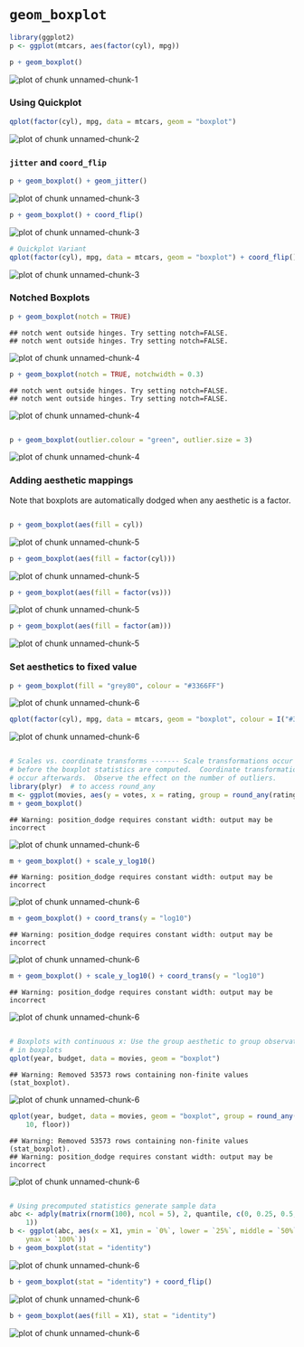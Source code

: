 `geom_boxplot`
========================================================



```r
library(ggplot2)
p <- ggplot(mtcars, aes(factor(cyl), mpg))

p + geom_boxplot()
```

![plot of chunk unnamed-chunk-1](figure/unnamed-chunk-1.png) 

### Using Quickplot

```r
qplot(factor(cyl), mpg, data = mtcars, geom = "boxplot")
```

![plot of chunk unnamed-chunk-2](figure/unnamed-chunk-2.png) 

### `jitter` and `coord_flip`

```r
p + geom_boxplot() + geom_jitter()
```

![plot of chunk unnamed-chunk-3](figure/unnamed-chunk-31.png) 

```r
p + geom_boxplot() + coord_flip()
```

![plot of chunk unnamed-chunk-3](figure/unnamed-chunk-32.png) 

```r
# Quickplot Variant
qplot(factor(cyl), mpg, data = mtcars, geom = "boxplot") + coord_flip()
```

![plot of chunk unnamed-chunk-3](figure/unnamed-chunk-33.png) 

### Notched Boxplots

```r
p + geom_boxplot(notch = TRUE)
```

```
## notch went outside hinges. Try setting notch=FALSE.
## notch went outside hinges. Try setting notch=FALSE.
```

![plot of chunk unnamed-chunk-4](figure/unnamed-chunk-41.png) 

```r
p + geom_boxplot(notch = TRUE, notchwidth = 0.3)
```

```
## notch went outside hinges. Try setting notch=FALSE.
## notch went outside hinges. Try setting notch=FALSE.
```

![plot of chunk unnamed-chunk-4](figure/unnamed-chunk-42.png) 

```r

p + geom_boxplot(outlier.colour = "green", outlier.size = 3)
```

![plot of chunk unnamed-chunk-4](figure/unnamed-chunk-43.png) 

### Adding aesthetic mappings
Note that boxplots are automatically dodged when any aesthetic is
a factor.

```r

p + geom_boxplot(aes(fill = cyl))
```

![plot of chunk unnamed-chunk-5](figure/unnamed-chunk-51.png) 

```r
p + geom_boxplot(aes(fill = factor(cyl)))
```

![plot of chunk unnamed-chunk-5](figure/unnamed-chunk-52.png) 

```r
p + geom_boxplot(aes(fill = factor(vs)))
```

![plot of chunk unnamed-chunk-5](figure/unnamed-chunk-53.png) 

```r
p + geom_boxplot(aes(fill = factor(am)))
```

![plot of chunk unnamed-chunk-5](figure/unnamed-chunk-54.png) 


### Set aesthetics to fixed value

```r
p + geom_boxplot(fill = "grey80", colour = "#3366FF")
```

![plot of chunk unnamed-chunk-6](figure/unnamed-chunk-61.png) 

```r
qplot(factor(cyl), mpg, data = mtcars, geom = "boxplot", colour = I("#3366FF"))
```

![plot of chunk unnamed-chunk-6](figure/unnamed-chunk-62.png) 

```r

# Scales vs. coordinate transforms ------- Scale transformations occur
# before the boxplot statistics are computed.  Coordinate transformations
# occur afterwards.  Observe the effect on the number of outliers.
library(plyr)  # to access round_any
m <- ggplot(movies, aes(y = votes, x = rating, group = round_any(rating, 0.5)))
m + geom_boxplot()
```

```
## Warning: position_dodge requires constant width: output may be incorrect
```

![plot of chunk unnamed-chunk-6](figure/unnamed-chunk-63.png) 

```r
m + geom_boxplot() + scale_y_log10()
```

```
## Warning: position_dodge requires constant width: output may be incorrect
```

![plot of chunk unnamed-chunk-6](figure/unnamed-chunk-64.png) 

```r
m + geom_boxplot() + coord_trans(y = "log10")
```

```
## Warning: position_dodge requires constant width: output may be incorrect
```

![plot of chunk unnamed-chunk-6](figure/unnamed-chunk-65.png) 

```r
m + geom_boxplot() + scale_y_log10() + coord_trans(y = "log10")
```

```
## Warning: position_dodge requires constant width: output may be incorrect
```

![plot of chunk unnamed-chunk-6](figure/unnamed-chunk-66.png) 

```r

# Boxplots with continuous x: Use the group aesthetic to group observations
# in boxplots
qplot(year, budget, data = movies, geom = "boxplot")
```

```
## Warning: Removed 53573 rows containing non-finite values (stat_boxplot).
```

![plot of chunk unnamed-chunk-6](figure/unnamed-chunk-67.png) 

```r
qplot(year, budget, data = movies, geom = "boxplot", group = round_any(year, 
    10, floor))
```

```
## Warning: Removed 53573 rows containing non-finite values (stat_boxplot).
## Warning: position_dodge requires constant width: output may be incorrect
```

![plot of chunk unnamed-chunk-6](figure/unnamed-chunk-68.png) 

```r

# Using precomputed statistics generate sample data
abc <- adply(matrix(rnorm(100), ncol = 5), 2, quantile, c(0, 0.25, 0.5, 0.75, 
    1))
b <- ggplot(abc, aes(x = X1, ymin = `0%`, lower = `25%`, middle = `50%`, upper = `75%`, 
    ymax = `100%`))
b + geom_boxplot(stat = "identity")
```

![plot of chunk unnamed-chunk-6](figure/unnamed-chunk-69.png) 

```r
b + geom_boxplot(stat = "identity") + coord_flip()
```

![plot of chunk unnamed-chunk-6](figure/unnamed-chunk-610.png) 

```r
b + geom_boxplot(aes(fill = X1), stat = "identity")
```

![plot of chunk unnamed-chunk-6](figure/unnamed-chunk-611.png) 


